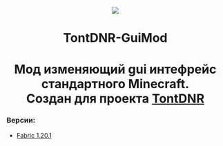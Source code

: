 <p align="center"><img src="[./blob/1.20.1-fabric/src/main/resources/assets/tontdnr-gui/icon.png](https://github.com/StelStelox/TontDNR-GuiMod/blob/1.20.1-fabric/src/main/resources/assets/tontdnr-gui/icon.png)"></p>
<h1 align="center">TontDNR-GuiMod</h1>

<h1 align="center"> Мод изменяющий gui интефрейс стандартного Minecraft.<br>Cоздан для проекта <a href='https://tontdnr.ru'>TontDNR</a></h1>

### Версии:
- [Fabric 1.20.1](https://github.com/StelStelox/TontDNR-GuiMod/tree/1.20.1-fabric)
